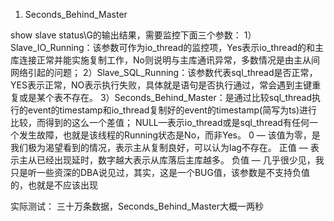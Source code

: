 1. Seconds_Behind_Master  


show slave status\G的输出结果，需要监控下面三个参数：
   1）Slave_IO_Running：该参数可作为io_thread的监控项，Yes表示io_thread的和主库连接正常并能实施复制工作，No则说明与主库通讯异常，多数情况是由主从间网络引起的问题；
   2）Slave_SQL_Running：该参数代表sql_thread是否正常，YES表示正常，NO表示执行失败，具体就是语句是否执行通过，常会遇到主键重复或是某个表不存在。
   3）Seconds_Behind_Master：是通过比较sql_thread执行的event的timestamp和io_thread复制好的event的timestamp(简写为ts)进行比较，而得到的这么一个差值；
        NULL—表示io_thread或是sql_thread有任何一个发生故障，也就是该线程的Running状态是No，而非Yes。
        0 — 该值为零，是我们极为渴望看到的情况，表示主从复制良好，可以认为lag不存在。
        正值 — 表示主从已经出现延时，数字越大表示从库落后主库越多。
        负值 — 几乎很少见，我只是听一些资深的DBA说见过，其实，这是一个BUG值，该参数是不支持负值的，也就是不应该出现


实际测试：
三十万条数据，Seconds_Behind_Master大概一两秒
